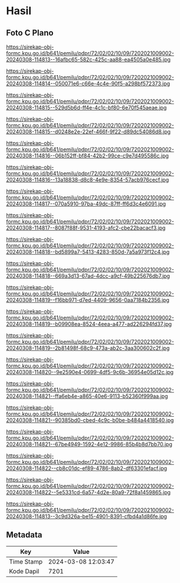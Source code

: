 # Hasil

## Foto C Plano

https://sirekap-obj-formc.kpu.go.id/b641/pemilu/pdpr/72/02/02/10/09/7202021009002-20240308-114813--16afbc65-582c-425c-aa88-ea4505a0e485.jpg

https://sirekap-obj-formc.kpu.go.id/b641/pemilu/pdpr/72/02/02/10/09/7202021009002-20240308-114814--050071e6-c66e-4c4e-90f5-a298bf572373.jpg

https://sirekap-obj-formc.kpu.go.id/b641/pemilu/pdpr/72/02/02/10/09/7202021009002-20240308-114815--529d5b6d-ff4e-4c1c-bf80-6e70f545aeae.jpg

https://sirekap-obj-formc.kpu.go.id/b641/pemilu/pdpr/72/02/02/10/09/7202021009002-20240308-114815--d0248e2e-22ef-466f-9f22-d89dc54086d8.jpg

https://sirekap-obj-formc.kpu.go.id/b641/pemilu/pdpr/72/02/02/10/09/7202021009002-20240308-114816--06b152ff-bf84-42b2-99ce-c9e7d495586c.jpg

https://sirekap-obj-formc.kpu.go.id/b641/pemilu/pdpr/72/02/02/10/09/7202021009002-20240308-114816--13a18838-d8c8-4e9e-8354-57acb976cecf.jpg

https://sirekap-obj-formc.kpu.go.id/b641/pemilu/pdpr/72/02/02/10/09/7202021009002-20240308-114817--070a5910-97ba-49dc-87ff-ff6d3c4e6091.jpg

https://sirekap-obj-formc.kpu.go.id/b641/pemilu/pdpr/72/02/02/10/09/7202021009002-20240308-114817--8087f88f-9531-4193-afc2-cbe22bacacf3.jpg

https://sirekap-obj-formc.kpu.go.id/b641/pemilu/pdpr/72/02/02/10/09/7202021009002-20240308-114818--bd5899a7-5413-4283-850d-7a5a973f12c4.jpg

https://sirekap-obj-formc.kpu.go.id/b641/pemilu/pdpr/72/02/02/10/09/7202021009002-20240308-114818--669a3d13-67ad-4dcc-a9cf-49b225676db7.jpg

https://sirekap-obj-formc.kpu.go.id/b641/pemilu/pdpr/72/02/02/10/09/7202021009002-20240308-114819--f16bb971-d7ed-4409-9656-0aa7184b2356.jpg

https://sirekap-obj-formc.kpu.go.id/b641/pemilu/pdpr/72/02/02/10/09/7202021009002-20240308-114819--b09908ea-8524-4eea-a477-ad226294fd37.jpg

https://sirekap-obj-formc.kpu.go.id/b641/pemilu/pdpr/72/02/02/10/09/7202021009002-20240308-114819--2b81498f-68c9-473a-ab2c-3aa300602c2f.jpg

https://sirekap-obj-formc.kpu.go.id/b641/pemilu/pdpr/72/02/02/10/09/7202021009002-20240308-114820--9e2590e4-0699-4df5-9c6b-36954e05d12c.jpg

https://sirekap-obj-formc.kpu.go.id/b641/pemilu/pdpr/72/02/02/10/09/7202021009002-20240308-114821--ffa6eb4e-a865-40e6-9113-b52360f999aa.jpg

https://sirekap-obj-formc.kpu.go.id/b641/pemilu/pdpr/72/02/02/10/09/7202021009002-20240308-114821--90385bd0-cbed-4c9c-b0be-b484a4418540.jpg

https://sirekap-obj-formc.kpu.go.id/b641/pemilu/pdpr/72/02/02/10/09/7202021009002-20240308-114821--67be4949-1592-4e12-9986-85b4b8d7bb70.jpg

https://sirekap-obj-formc.kpu.go.id/b641/pemilu/pdpr/72/02/02/10/09/7202021009002-20240308-114822--cb8c01dc-ef89-4786-8ab2-df63301efacf.jpg

https://sirekap-obj-formc.kpu.go.id/b641/pemilu/pdpr/72/02/02/10/09/7202021009002-20240308-114822--5e5331cd-6a57-4d2e-80a9-72f8a1459865.jpg

https://sirekap-obj-formc.kpu.go.id/b641/pemilu/pdpr/72/02/02/10/09/7202021009002-20240308-114813--3c9d326a-be15-4901-8391-cfbd4a1d86fe.jpg


## Metadata

| Key        | Value               |
| ---------- | ------------------- |
| Time Stamp | 2024-03-08 12:03:47 |
| Kode Dapil | 7201                |



